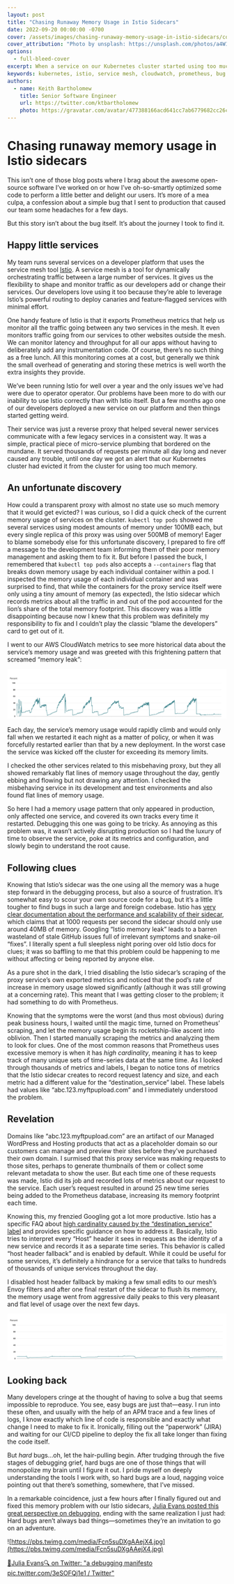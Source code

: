 ```yaml
---
layout: post
title: "Chasing Runaway Memory Usage in Istio Sidecars"
date: 2022-09-20 00:00:00 -0700
cover: /assets/images/chasing-runaway-memory-usage-in-istio-sidecars/cover.jpg
cover_attribution: "Photo by unsplash: https://unsplash.com/photos/a4W1kvrMGXs"
options:
  - full-bleed-cover
excerpt: When a service on our Kubernetes cluster started using too much memory, I thought the service itself was to blame. After a long debugging journey, I found that a misconfigured Istio sidecar proxy was actually to blame.
keywords: kubernetes, istio, service mesh, cloudwatch, prometheus, bug
authors:
  - name: Keith Bartholomew
    title: Senior Software Engineer
    url: https://twitter.com/ktbartholomew
    photo: https://gravatar.com/avatar/477388166acd641cc7ab6779682cc26c?s=400
---
```


# Chasing runaway memory usage in Istio sidecars

This isn’t one of those blog posts where I brag about the awesome open-source software I’ve worked on or how I’ve oh-so-smartly optimized some code to perform a little better and delight our users. It’s more of a mea culpa, a confession about a simple bug that I sent to production that caused our team some headaches for a few days.

But this story isn’t about the bug itself. It’s about the journey I took to find it.

## Happy little services

My team runs several services on a developer platform that uses the service mesh tool [Istio](https://istio.io/). A service mesh is a tool for dynamically orchestrating traffic between a large number of services. It gives us the flexibility to shape and monitor traffic as our developers add or change their services. Our developers love using it too because they’re able to leverage Istio’s powerful routing to deploy canaries and feature-flagged services with minimal effort.

One handy feature of Istio is that it exports Prometheus metrics that help us monitor all the traffic going between any two services in the mesh. It even monitors traffic going from our services to other websites outside the mesh. We can monitor latency and throughput for all our apps without having to deliberately add any instrumentation code. Of course, there’s no such thing as a free lunch. All this monitoring comes at a cost, but generally we think the small overhead of generating and storing these metrics is well worth the extra insights they provide.

We’ve been running Istio for well over a year and the only issues we’ve had were due to operator operator. Our problems have been more to do with our inability to use Istio correctly than with Istio itself. But a few months ago one of our developers deployed a new service on our platform and then things started getting weird.

Their service was just a reverse proxy that helped several newer services communicate with a few legacy services in a consistent way. It was a simple, practical piece of micro-service plumbing that bordered on the mundane. It served thousands of requests per minute all day long and never caused any trouble, until one day we got an alert that our Kubernetes cluster had evicted it from the cluster for using too much memory.

## An unfortunate discovery

How could a transparent proxy with almost no state use so much memory that it would get evicted? I was curious, so I did a quick check of the current memory usage of services on the cluster. `kubectl top pods` showed me several services using modest amounts of memory under 100MB each, but every single replica of _this_ proxy was using over 500MB of memory! Eager to blame somebody else for this unfortunate discovery, I prepared to fire off a message to the development team informing them of their poor memory management and asking them to fix it. But before I passed the buck, I remembered that `kubectl top pods` also accepts a `--containers` flag that breaks down memory usage by each individual container within a pod. I inspected the memory usage of each individual container and was surprised to find, that while the containers for the proxy service itself were only using a tiny amount of memory (as expected), the Istio sidecar which records metrics about all the traffic in and out of the pod accounted for the lion’s share of the total memory footprint. This discovery was a little disappointing because now I knew that this problem was definitely my responsibility to fix and I couldn’t play the classic “blame the developers” card to get out of it.

I went to our AWS CloudWatch metrics to see more historical data about the service’s memory usage and was greeted with this frightening pattern that screamed “memory leak”:

![A line chart of memory usage showing daily peaks](prometheus-cloudwatch-memory-1.png)

Each day, the service’s memory usage would rapidly climb and would only fall when we restarted it each night as a matter of policy, or when it was forcefully restarted earlier than that by a new deployment. In the worst case the service was kicked off the cluster for exceeding its memory limits.

I checked the other services related to this misbehaving proxy, but they all showed remarkably flat lines of memory usage throughout the day, gently ebbing and flowing but not drawing any attention. I checked the misbehaving service in its development and test environments and also found flat lines of memory usage.

So here I had a memory usage pattern that only appeared in production, only affected one service, and covered its own tracks every time it restarted. Debugging this one was going to be tricky. As annoying as this problem was, it wasn’t actively disrupting production so I had the luxury of time to observe the service, poke at its metrics and configuration, and slowly begin to understand the root cause.

## Following clues

Knowing that Istio’s sidecar was the one using all the memory was a huge step forward in the debugging process, but also a source of frustration. It’s somewhat easy to scour your own source code for a bug, but it’s a little tougher to find bugs in such a large and foreign codebase. Istio has [very clear documentation about the performance and scalability of their sidecar](https://istio.io/latest/docs/ops/deployment/performance-and-scalability/), which claims that at 1000 requests per second the sidecar should only use around 40MB of memory. Googling “Istio memory leak” leads to a barren wasteland of stale GitHub issues full of irrelevant symptoms and snake-oil “fixes”. I literally spent a full sleepless night poring over old Istio docs for clues; it was so baffling to me that this problem could be happening to me without affecting or being reported by anyone else.

As a pure shot in the dark, I tried disabling the Istio sidecar’s scraping of the proxy service’s own exported metrics and noticed that the pod’s rate of increase in memory usage slowed significantly (although it was still growing at a concerning rate). This meant that I was getting closer to the problem; it had something to do with Prometheus.

Knowing that the symptoms were the worst (and thus most obvious) during peak business hours, I waited until the magic time, turned on Prometheus’ scraping, and let the memory usage begin its rocketship-like ascent into oblivion. Then I started manually scraping the metrics and analyzing them to look for clues. One of the most common reasons that Prometheus uses excessive memory is when it has _high cardinality_, meaning it has to keep track of many unique sets of time-series data at the same time. As I looked through thousands of metrics and labels, I began to notice tons of metrics that the Istio sidecar creates to record request latency and size, and each metric had a different value for the “destination_service” label. These labels had values like “abc.123.myftpupload.com” and I immediately understood the problem.

## Revelation

Domains like “abc.123.myftpupload.com” are an artifact of our Managed WordPress and Hosting products that act as a placeholder domain so our customers can manage and preview their sites before they’ve purchased their own domain. I surmised that this proxy service was making requests to those sites, perhaps to generate thumbnails of them or collect some relevant metadata to show the user. But each time one of these requests was made, Istio did its job and recorded lots of metrics about our request to the service. Each user’s request resulted in around 25 new time series being added to the Prometheus database, increasing its memory footprint each time.

Knowing this, my frenzied Googling got a lot more productive. Istio has a specific FAQ about [high cardinality caused by the “destination_service” label](https://istio.io/latest/about/faq/metrics-and-logs/) and provides specific guidance on how to address it. Basically, Istio tries to interpret every “Host” header it sees in requests as the identity of a new service and records it as a separate time series. This behavior is called “host header fallback” and is enabled by default. While it could be useful for some services, it’s definitely a hindrance for a service that talks to hundreds of thousands of unique services throughout the day.

I disabled host header fallback by making a few small edits to our mesh’s Envoy filters and after one final restart of the sidecar to flush its memory, the memory usage went from aggressive daily peaks to this very pleasant and flat level of usage over the next few days.

![A line chart of memory usage showing a mostly flat line](prometheus-cloudwatch-memory-2.png)

## Looking back

Many developers cringe at the thought of having to solve a bug that seems impossible to reproduce. You see, easy bugs are just that—easy. I run into these often, and usually with the help of an APM trace and a few lines of logs, I know exactly which line of code is responsible and exactly what change I need to make to fix it. Ironically, filling out the “paperwork” (JIRA) and waiting for our CI/CD pipeline to deploy the fix all take longer than fixing the code itself.

But _hard_ bugs…oh, let the hair-pulling begin. After trudging through the five stages of debugging grief, hard bugs are one of those things that will monopolize my brain until I figure it out. I pride myself on deeply understanding the tools I work with, so hard bugs are a loud, nagging voice pointing out that there’s something, somewhere, that I’ve missed.

In a remarkable coincidence, just a few hours after I finally figured out and fixed this memory problem with our Istio sidecars, [Julia Evans posted this great perspective on debugging](https://twitter.com/b0rk/status/1570060516839641092), ending with the same realization I just had: Hard bugs aren’t always bad things—sometimes they’re an invitation to go on an adventure.

![https://pbs.twimg.com/media/Fcn5suDXgAAejX4.jpg](https://pbs.twimg.com/media/Fcn5suDXgAAejX4.jpg)

[🔎Julia Evans🔍 on Twitter: "a debugging manifesto pic.twitter.com/3eSOFQj1e1 / Twitter"](https://twitter.com/b0rk/status/1570060516839641092)
